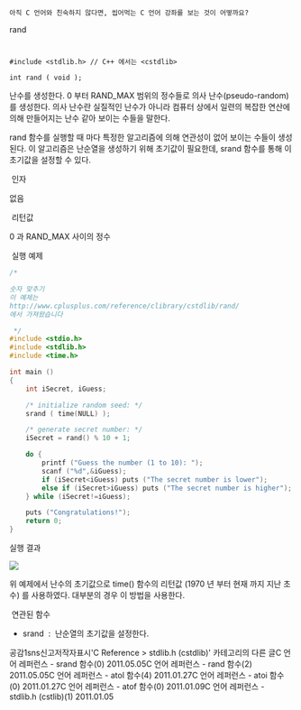 

```warning
아직 C 언어와 친숙하지 않다면, 씹어먹는 C 언어 강좌를 보는 것이 어떻까요?

```


rand
#
```info
#include <stdlib.h> // C++ 에서는 <cstdlib>

int rand ( void );

```

난수를 생성한다. 
0 부터 RAND_MAX 범위의 정수들로 의사 난수(pseudo-random) 를 생성한다. 의사 난수란 실질적인 난수가 아니라 컴퓨터 상에서 일련의 복잡한 연산에 의해 만들어지는 난수 같아 보이는 수들을 말한다. 

rand 함수를 실행할 때 마다 특정한 알고리즘에 의해 연관성이 없어 보이는 수들이 생성된다. 이 알고리즘은 난순열을 생성하기 위해 초기값이 필요한데, srand 함수를 통해 이 초기값을 설정할 수 있다.

 인자

없음

 리턴값

0 과 RAND_MAX 사이의 정수

 실행 예제

```cpp
/* 

숫자 맞추기
이 예제는
http://www.cplusplus.com/reference/clibrary/cstdlib/rand/
에서 가져왔습니다

 */
#include <stdio.h>
#include <stdlib.h>
#include <time.h>

int main ()
{
    int iSecret, iGuess;

    /* initialize random seed: */
    srand ( time(NULL) );

    /* generate secret number: */
    iSecret = rand() % 10 + 1;

    do {
        printf ("Guess the number (1 to 10): ");
        scanf ("%d",&iGuess);
        if (iSecret<iGuess) puts ("The secret number is lower");
        else if (iSecret>iGuess) puts ("The secret number is higher");
    } while (iSecret!=iGuess);

    puts ("Congratulations!");
    return 0;
}

```

실행 결과

![](http://img1.daumcdn.net/thumb/R1920x0/?fname=http%3A%2F%2Fcfile7.uf.tistory.com%2Fimage%2F206A0F394DC2B23C3487C4)


위 예제에서 난수의 초기값으로 time() 함수의 리턴값 (1970 년 부터 현재 까지 지난 초 수) 를 사용하였다. 대부분의 경우 이 방법을 사용한다. 

 연관된 함수

* srand  :  난순열의 초기값을 설정한다. 

공감1sns신고저작자표시'C Reference > stdlib.h (cstdlib)' 카테고리의 다른 글C 언어 레퍼런스 - srand 함수(0)
2011.05.05C 언어 레퍼런스 - rand 함수(2)
2011.05.05C 언어 레퍼런스 - atol 함수(4)
2011.01.27C 언어 레퍼런스 - atoi 함수(0)
2011.01.27C 언어 레퍼런스 - atof 함수(0)
2011.01.09C 언어 레퍼런스 - stdlib.h (cstlib)(1)
2011.01.05

